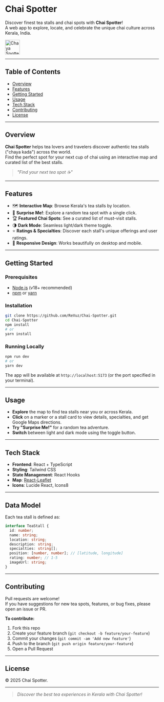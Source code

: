 # Chai Spotter

Discover finest tea stalls and chai spots with **Chai Spotter**!  
A web app to explore, locate, and celebrate the unique chai culture across Kerala, India.

<img src="https://img.icons8.com/color/96/000000/tea-cup.png" alt="Chaya Spotter Logo" width="48" />

---

## Table of Contents

- [Overview](#overview)
- [Features](#features)
- [Getting Started](#getting-started)
- [Usage](#usage)
- [Tech Stack](#tech-stack)
- [Contributing](#contributing)
- [License](#license)

---

## Overview

**Chai Spotter** helps tea lovers and travelers discover authentic tea stalls ("chaya kada") across the world.  
Find the perfect spot for your next cup of chai using an interactive map and curated list of the best stalls.

> _"Find your next tea spot ☕"_

---

## Features

- 🗺️ **Interactive Map**: Browse Kerala's tea stalls by location.
- 🎲 **Surprise Me!**: Explore a random tea spot with a single click.
- 🏆 **Featured Chai Spots**: See a curated list of must-visit stalls.
- 🌗 **Dark Mode**: Seamless light/dark theme toggle.
- ⭐ **Ratings & Specialties**: Discover each stall's unique offerings and user ratings.
- 📱 **Responsive Design**: Works beautifully on desktop and mobile.

---


## Getting Started

### Prerequisites

- [Node.js](https://nodejs.org/) (v18+ recommended)
- [npm](https://www.npmjs.com/) or [yarn](https://yarnpkg.com/)

### Installation

```bash
git clone https://github.com/ReVuz/Chai-Spotter.git
cd Chai-Spotter
npm install
# or
yarn install
```

### Running Locally

```bash
npm run dev
# or
yarn dev
```

The app will be available at `http://localhost:5173` (or the port specified in your terminal).

---

## Usage

- **Explore** the map to find tea stalls near you or across Kerala.
- **Click** on a marker or a stall card to view details, specialties, and get Google Maps directions.
- **Try "Surprise Me!"** for a random tea adventure.
- **Switch** between light and dark mode using the toggle button.

---

## Tech Stack

- **Frontend**: React + TypeScript
- **Styling**: Tailwind CSS
- **State Management**: React Hooks
- **Map**: [React-Leaflet](https://react-leaflet.js.org/)
- **Icons**: Lucide React, Icons8

---

## Data Model

Each tea stall is defined as:

```typescript
interface TeaStall {
  id: number;
  name: string;
  location: string;
  description: string;
  specialties: string[];
  position: [number, number]; // [latitude, longitude]
  rating: number; // 1-5
  imageUrl: string;
}
```

---

## Contributing

Pull requests are welcome!  
If you have suggestions for new tea spots, features, or bug fixes, please open an issue or PR.

**To contribute:**
1. Fork this repo
2. Create your feature branch (`git checkout -b feature/your-feature`)
3. Commit your changes (`git commit -am 'Add new feature'`)
4. Push to the branch (`git push origin feature/your-feature`)
5. Open a Pull Request

---

## License

&copy; 2025 Chai Spotter.  

---

> _Discover the best tea experiences in Kerala with Chai Spotter!_
